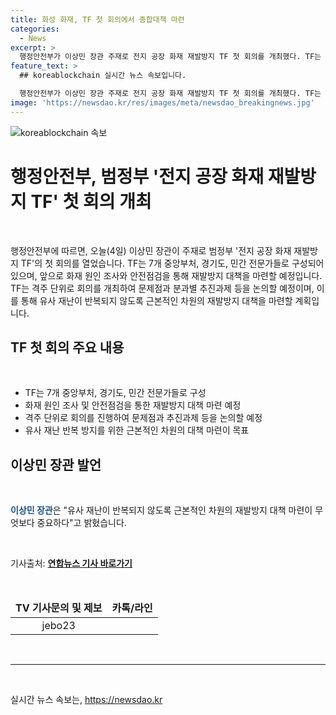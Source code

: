 ```yaml
---
title: 화성 화재, TF 첫 회의에서 종합대책 마련
categories:
  - News
excerpt: >
  행정안전부가 이상민 장관 주재로 전지 공장 화재 재발방지 TF 첫 회의를 개최했다. TF는 화재 원인조사와 안전점검 등을 통해 재발방지 대책을 마련할 예정이며, 이에 대해 장관은 근본적인 차원의 재발방지 대책 마련이 무엇보다 중요하다고 강조했다. TF는 7개 중앙부처와 경기도, 민간 전문가로 구성돼 화재 문제점과 안전관리 체계를 논의할 예정이다.
feature_text: >
  ## koreablockchain 실시간 뉴스 속보입니다.

  행정안전부가 이상민 장관 주재로 전지 공장 화재 재발방지 TF 첫 회의를 개최했다. TF는 화재 원인조사와 안전점검 등을 통해 재발방지 대책을 마련할 예정이며, 이에 대해 장관은 근본적인 차원의 재발방지 대책 마련이 무엇보다 중요하다고 강조했다. TF는 7개 중앙부처와 경기도, 민간 전문가로 구성돼 화재 문제점과 안전관리 체계를 논의할 예정이다.
image: 'https://newsdao.kr/res/images/meta/newsdao_breakingnews.jpg'
---
```


<p><img src="https://newsdao.kr/res/images/meta/newsdao_breakingnews.jpg" alt="koreablockchain 속보" /></p>

<h1 data-ke-size="size26">행정안전부, 범정부 '전지 공장 화재 재발방지 TF' 첫 회의 개최</h1>

<p data-ke-size="size16">&nbsp;</p>

<p data-ke-size="size16">행정안전부에 따르면, 오늘(4일) 이상민 장관이 주재로 범정부 '전지 공장 화재 재발방지 TF'의 첫 회의를 열었습니다. TF는 7개 중앙부처, 경기도, 민간 전문가들로 구성되어 있으며, 앞으로 화재 원인 조사와 안전점검을 통해 재발방지 대책을 마련할 예정입니다. TF는 격주 단위로 회의를 개최하여 문제점과 분과별 추진과제 등을 논의할 예정이며, 이를 통해 유사 재난이 반복되지 않도록 근본적인 차원의 재발방지 대책을 마련할 계획입니다.</p>

<h2 data-ke-size="size26">TF 첫 회의 주요 내용</h2>

<p data-ke-size="size16">&nbsp;</p>

<ul>
<li>TF는 7개 중앙부처, 경기도, 민간 전문가들로 구성</li>
<li>화재 원인 조사 및 안전점검을 통한 재발방지 대책 마련 예정</li>
<li>격주 단위로 회의를 진행하여 문제점과 추진과제 등을 논의할 예정</li>
<li>유사 재난 반복 방지를 위한 근본적인 차원의 대책 마련이 목표</li>
</ul>

<h2 data-ke-size="size26">이상민 장관 발언</h2>

<p data-ke-size="size16">&nbsp;</p>

<p data-ke-size="size16"><b><span style="color: #1a5490;">이상민 장관</span></b>은 "유사 재난이 반복되지 않도록 근본적인 차원의 재발방지 대책 마련이 무엇보다 중요하다"고 밝혔습니다.</p>

<p data-ke-size="size16">&nbsp;</p>

<p data-ke-size="size16">기사출처: <a href="https://www.yna.co.kr/view/AKR20220304052400065?section=search" target="_blank"><b>연합뉴스 기사 바로가기</b></a></p>

<p data-ke-size="size16">&nbsp;</p>

<table>
<thead>
<tr>
<td style="text-align: center; height: 17px;"><b>TV 기사문의 및 제보</b></td>
<td style="text-align: center; height: 17px;"><b>카톡/라인</b></td>
</tr>
</thead>
<tbody>
<tr>
<td style="text-align: center; height: 17px;">jebo23</td>
</tr>
</tbody>
</table>

<p data-ke-size="size16">&nbsp;</p>

<hr data-ke-size="size16">

<p data-ke-size="size16">&nbsp;</p>
실시간 뉴스 속보는, <a href="https://newsdao.kr" rel="dofollow">https://newsdao.kr</a>


